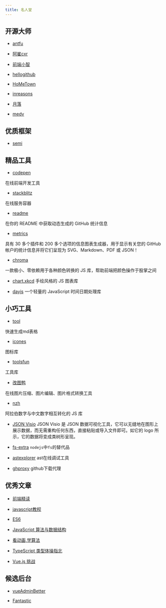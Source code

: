 ```yaml
---
title: 名人堂
---
```


## 开源大师

- [antfu](https://antfu.me/)

- [阿崔cxr](https://github.com/cuixiaorui)

- [前端小智](https://github.com/qq449245884/xiaozhi)

- [hellogithub](https://hellogithub.com/periodical/category/JavaScript%20%E9%A1%B9%E7%9B%AE/)
  
- [HoMeTown](https://blog.ishometown.com/)

- [inreasons](https://www.inreasons.cn/)

- [月落](https://www.yueluo.club/)

- [medv](https://medv.io/)

## 优质框架

- [semi](https://semi.design/zh-CN/)


## 精品工具

- [codepen](https://codepen.io/)

在线前端开发工具

- [stackblitz](https://stackblitz.com/)

在线服务容器

- [readme](https://github.com/anuraghazra/github-readme-stats/blob/master/docs/readme_cn.md)

在你的 README 中获取动态生成的 GitHub 统计信息

- [metrics](https://github.com/lowlighter/metrics)

具有 30 多个插件和 200 多个选项的信息图表生成器，用于显示有关您的 GitHub 帐户的统计信息并将它们呈现为 SVG、Markdown、PDF 或 JSON！

- [chroma](https://github.com/gka/chroma.js)


一款极小、零依赖用于各种颜色转换的 JS 库，帮助前端把颜色操作于股掌之间

- [chart.xkcd](https://github.com/timqian/chart.xkcd)
手绘风格的 JS 图表库

- [dayjs](https://dayjs.gitee.io/zh-CN/)
一个轻量的 JavaScript 时间日期处理库

## 小巧工具

- [tool](https://tool.lu/tables/)

快速生成md表格

- [icones](https://icones.js.org/)

图标库

- [toolsfun](https://tools.fun/index.html)

工具库

- [改图鸭](https://www.gaituya.com/)

在线图片压缩、图片编辑、图片格式转换工具

- [nzh](https://blog.whyoop.com/nzh/docs/#/)

阿拉伯数字与中文数字相互转化的 JS 库

- [JSON Visio](https://github.com/AykutSarac/jsonvisio.com)
JSON Visio 是 JSON 数据可视化工具，它可以无缝地在图形上展示数据，而无需重构任何东西，直接粘贴或导入文件即可。如它的 logo 所示，它的数据将变成类树形呈现。

- [fs-extra](https://github.com/jprichardson/node-fs-extra)
`nodejs`中`fs`的替代品 

- [astexplorer](https://astexplorer.net/)
ast在线调试工具

- [ghproxy](https://ghproxy.com/)
github下载代理

## 优秀文章

- [前端精读](https://github.com/ascoders/weekly)

- [javascript教程](https://zh.javascript.info/)
  
- [ES6](https://es6.ruanyifeng.com/)
  
- [JavaScript 算法与数据结构](https://github.com/trekhleb/javascript-algorithms/blob/master/README.zh-CN.md)

- [看动画,学算法](https://blog.algomooc.com/)

- [TypeScript 类型体操指北](https://zhuanlan.zhihu.com/p/452657140)

- [Vue.js 挑战](https://cn-vuejs-challenges.netlify.app/)

## 候选后台

- [vueAdminBetter](https://github.com/chuzhixin/vue-admin-better/blob/master/README.md)

- [Fantastic](https://hooray.gitee.io/fantastic-admin/)